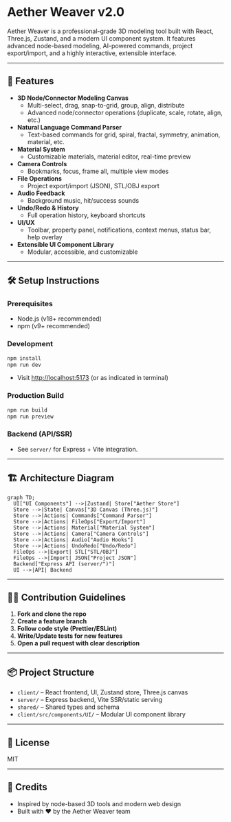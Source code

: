 # Aether Weaver v2.0

Aether Weaver is a professional-grade 3D modeling tool built with React, Three.js, Zustand, and a modern UI component system. It features advanced node-based modeling, AI-powered commands, project export/import, and a highly interactive, extensible interface.

---

## 🚀 Features

- **3D Node/Connector Modeling Canvas**
  - Multi-select, drag, snap-to-grid, group, align, distribute
  - Advanced node/connector operations (duplicate, scale, rotate, align, etc.)
- **Natural Language Command Parser**
  - Text-based commands for grid, spiral, fractal, symmetry, animation, material, etc.
- **Material System**
  - Customizable materials, material editor, real-time preview
- **Camera Controls**
  - Bookmarks, focus, frame all, multiple view modes
- **File Operations**
  - Project export/import (JSON), STL/OBJ export
- **Audio Feedback**
  - Background music, hit/success sounds
- **Undo/Redo & History**
  - Full operation history, keyboard shortcuts
- **UI/UX**
  - Toolbar, property panel, notifications, context menus, status bar, help overlay
- **Extensible UI Component Library**
  - Modular, accessible, and customizable

---

## 🛠️ Setup Instructions

### Prerequisites
- Node.js (v18+ recommended)
- npm (v9+ recommended)

### Development
```bash
npm install
npm run dev
```
- Visit [http://localhost:5173](http://localhost:5173) (or as indicated in terminal)

### Production Build
```bash
npm run build
npm run preview
```

### Backend (API/SSR)
- See `server/` for Express + Vite integration.

---

## 🏗️ Architecture Diagram

```mermaid
graph TD;
  UI["UI Components"] -->|Zustand| Store["Aether Store"]
  Store -->|State| Canvas["3D Canvas (Three.js)"]
  Store -->|Actions| Commands["Command Parser"]
  Store -->|Actions| FileOps["Export/Import"]
  Store -->|Actions| Material["Material System"]
  Store -->|Actions| Camera["Camera Controls"]
  Store -->|Actions| Audio["Audio Hooks"]
  Store -->|Actions| UndoRedo["Undo/Redo"]
  FileOps -->|Export| STL["STL/OBJ"]
  FileOps -->|Import| JSON["Project JSON"]
  Backend["Express API (server/")"]
  UI -->|API| Backend
```

---

## 🧑‍💻 Contribution Guidelines

1. **Fork and clone the repo**
2. **Create a feature branch**
3. **Follow code style (Prettier/ESLint)**
4. **Write/Update tests for new features**
5. **Open a pull request with clear description**

---

## 📦 Project Structure

- `client/` – React frontend, UI, Zustand store, Three.js canvas
- `server/` – Express backend, Vite SSR/static serving
- `shared/` – Shared types and schema
- `client/src/components/UI/` – Modular UI component library

---

## 📄 License
MIT

---

## 📣 Credits
- Inspired by node-based 3D tools and modern web design
- Built with ❤️ by the Aether Weaver team 